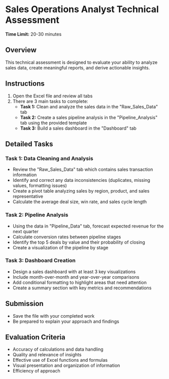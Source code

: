 # Sales Operations Analyst Technical Assessment

**Time Limit:** 20-30 minutes

## Overview
This technical assessment is designed to evaluate your ability to analyze sales data, create meaningful reports, and derive actionable insights.

## Instructions
1. Open the Excel file and review all tabs
2. There are 3 main tasks to complete:
   - **Task 1:** Clean and analyze the sales data in the "Raw_Sales_Data" tab
   - **Task 2:** Create a sales pipeline analysis in the "Pipeline_Analysis" tab using the provided template
   - **Task 3:** Build a sales dashboard in the "Dashboard" tab

## Detailed Tasks

### Task 1: Data Cleaning and Analysis
- Review the "Raw_Sales_Data" tab which contains sales transaction information
- Identify and correct any data inconsistencies (duplicates, missing values, formatting issues)
- Create a pivot table analyzing sales by region, product, and sales representative
- Calculate the average deal size, win rate, and sales cycle length

### Task 2: Pipeline Analysis
- Using the data in "Pipeline_Data" tab, forecast expected revenue for the next quarter
- Calculate conversion rates between pipeline stages
- Identify the top 5 deals by value and their probability of closing
- Create a visualization of the pipeline by stage

### Task 3: Dashboard Creation
- Design a sales dashboard with at least 3 key visualizations
- Include month-over-month and year-over-year comparisons
- Add conditional formatting to highlight areas that need attention
- Create a summary section with key metrics and recommendations

## Submission
- Save the file with your completed work
- Be prepared to explain your approach and findings

## Evaluation Criteria
- Accuracy of calculations and data handling
- Quality and relevance of insights
- Effective use of Excel functions and formulas
- Visual presentation and organization of information
- Efficiency of approach 